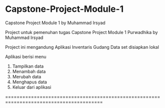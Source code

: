 # Capstone-Project-Module-1
Capstone Project Module 1 by Muhammad Irsyad

Project untuk pemenuhan tugas Capstone Project Module 1 Purwadhika by Muhammad Irsyad

Project ini mengandung Aplikasi Inventaris Gudang
Data set disiapkan lokal

Aplikasi berisi menu
1. Tampilkan data
2. Menambah data
3. Merubah data
4. Menghapus data
5. Keluar dari aplikasi

========================================================================================
